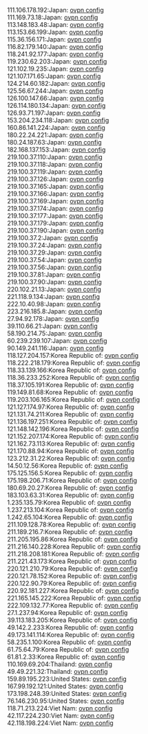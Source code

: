 111.106.178.192:Japan: [ovpn config](vpn/111_106_178_192.ovpn)  
111.169.73.18:Japan: [ovpn config](vpn/111_169_73_18.ovpn)  
113.148.183.48:Japan: [ovpn config](vpn/113_148_183_48.ovpn)  
113.153.66.199:Japan: [ovpn config](vpn/113_153_66_199.ovpn)  
115.36.156.171:Japan: [ovpn config](vpn/115_36_156_171.ovpn)  
116.82.179.140:Japan: [ovpn config](vpn/116_82_179_140.ovpn)  
118.241.92.177:Japan: [ovpn config](vpn/118_241_92_177.ovpn)  
119.230.62.203:Japan: [ovpn config](vpn/119_230_62_203.ovpn)  
121.102.19.235:Japan: [ovpn config](vpn/121_102_19_235.ovpn)  
121.107.171.65:Japan: [ovpn config](vpn/121_107_171_65.ovpn)  
124.214.60.182:Japan: [ovpn config](vpn/124_214_60_182.ovpn)  
125.56.67.244:Japan: [ovpn config](vpn/125_56_67_244.ovpn)  
126.100.147.66:Japan: [ovpn config](vpn/126_100_147_66.ovpn)  
126.114.180.134:Japan: [ovpn config](vpn/126_114_180_134.ovpn)  
126.93.71.197:Japan: [ovpn config](vpn/126_93_71_197.ovpn)  
153.204.234.118:Japan: [ovpn config](vpn/153_204_234_118.ovpn)  
160.86.141.224:Japan: [ovpn config](vpn/160_86_141_224.ovpn)  
180.22.24.221:Japan: [ovpn config](vpn/180_22_24_221.ovpn)  
180.24.187.63:Japan: [ovpn config](vpn/180_24_187_63.ovpn)  
182.168.137.153:Japan: [ovpn config](vpn/182_168_137_153.ovpn)  
219.100.37.110:Japan: [ovpn config](vpn/219_100_37_110.ovpn)  
219.100.37.118:Japan: [ovpn config](vpn/219_100_37_118.ovpn)  
219.100.37.119:Japan: [ovpn config](vpn/219_100_37_119.ovpn)  
219.100.37.126:Japan: [ovpn config](vpn/219_100_37_126.ovpn)  
219.100.37.165:Japan: [ovpn config](vpn/219_100_37_165.ovpn)  
219.100.37.166:Japan: [ovpn config](vpn/219_100_37_166.ovpn)  
219.100.37.169:Japan: [ovpn config](vpn/219_100_37_169.ovpn)  
219.100.37.174:Japan: [ovpn config](vpn/219_100_37_174.ovpn)  
219.100.37.177:Japan: [ovpn config](vpn/219_100_37_177.ovpn)  
219.100.37.179:Japan: [ovpn config](vpn/219_100_37_179.ovpn)  
219.100.37.190:Japan: [ovpn config](vpn/219_100_37_190.ovpn)  
219.100.37.2:Japan: [ovpn config](vpn/219_100_37_2.ovpn)  
219.100.37.24:Japan: [ovpn config](vpn/219_100_37_24.ovpn)  
219.100.37.29:Japan: [ovpn config](vpn/219_100_37_29.ovpn)  
219.100.37.54:Japan: [ovpn config](vpn/219_100_37_54.ovpn)  
219.100.37.56:Japan: [ovpn config](vpn/219_100_37_56.ovpn)  
219.100.37.81:Japan: [ovpn config](vpn/219_100_37_81.ovpn)  
219.100.37.90:Japan: [ovpn config](vpn/219_100_37_90.ovpn)  
220.102.21.13:Japan: [ovpn config](vpn/220_102_21_13.ovpn)  
221.118.9.134:Japan: [ovpn config](vpn/221_118_9_134.ovpn)  
222.10.40.98:Japan: [ovpn config](vpn/222_10_40_98.ovpn)  
223.216.185.8:Japan: [ovpn config](vpn/223_216_185_8.ovpn)  
27.94.92.178:Japan: [ovpn config](vpn/27_94_92_178.ovpn)  
39.110.66.21:Japan: [ovpn config](vpn/39_110_66_21.ovpn)  
58.190.214.75:Japan: [ovpn config](vpn/58_190_214_75.ovpn)  
60.239.239.107:Japan: [ovpn config](vpn/60_239_239_107.ovpn)  
90.149.241.116:Japan: [ovpn config](vpn/90_149_241_116.ovpn)  
118.127.204.157:Korea Republic of: [ovpn config](vpn/118_127_204_157.ovpn)  
118.222.218.179:Korea Republic of: [ovpn config](vpn/118_222_218_179.ovpn)  
118.33.139.166:Korea Republic of: [ovpn config](vpn/118_33_139_166.ovpn)  
118.36.233.252:Korea Republic of: [ovpn config](vpn/118_36_233_252.ovpn)  
118.37.105.191:Korea Republic of: [ovpn config](vpn/118_37_105_191.ovpn)  
119.149.81.68:Korea Republic of: [ovpn config](vpn/119_149_81_68.ovpn)  
119.203.106.165:Korea Republic of: [ovpn config](vpn/119_203_106_165.ovpn)  
121.127.174.97:Korea Republic of: [ovpn config](vpn/121_127_174_97.ovpn)  
121.131.74.211:Korea Republic of: [ovpn config](vpn/121_131_74_211.ovpn)  
121.136.197.251:Korea Republic of: [ovpn config](vpn/121_136_197_251.ovpn)  
121.148.142.196:Korea Republic of: [ovpn config](vpn/121_148_142_196.ovpn)  
121.152.207.174:Korea Republic of: [ovpn config](vpn/121_152_207_174.ovpn)  
121.162.73.113:Korea Republic of: [ovpn config](vpn/121_162_73_113.ovpn)  
121.170.88.94:Korea Republic of: [ovpn config](vpn/121_170_88_94.ovpn)  
123.212.31.22:Korea Republic of: [ovpn config](vpn/123_212_31_22.ovpn)  
14.50.12.56:Korea Republic of: [ovpn config](vpn/14_50_12_56.ovpn)  
175.125.156.5:Korea Republic of: [ovpn config](vpn/175_125_156_5.ovpn)  
175.198.206.71:Korea Republic of: [ovpn config](vpn/175_198_206_71.ovpn)  
180.69.20.27:Korea Republic of: [ovpn config](vpn/180_69_20_27.ovpn)  
183.103.63.31:Korea Republic of: [ovpn config](vpn/183_103_63_31.ovpn)  
1.235.135.79:Korea Republic of: [ovpn config](vpn/1_235_135_79.ovpn)  
1.237.213.104:Korea Republic of: [ovpn config](vpn/1_237_213_104.ovpn)  
1.242.65.104:Korea Republic of: [ovpn config](vpn/1_242_65_104.ovpn)  
211.109.128.78:Korea Republic of: [ovpn config](vpn/211_109_128_78.ovpn)  
211.189.216.7:Korea Republic of: [ovpn config](vpn/211_189_216_7.ovpn)  
211.205.195.86:Korea Republic of: [ovpn config](vpn/211_205_195_86.ovpn)  
211.216.140.228:Korea Republic of: [ovpn config](vpn/211_216_140_228.ovpn)  
211.218.208.181:Korea Republic of: [ovpn config](vpn/211_218_208_181.ovpn)  
211.221.43.173:Korea Republic of: [ovpn config](vpn/211_221_43_173.ovpn)  
220.121.210.79:Korea Republic of: [ovpn config](vpn/220_121_210_79.ovpn)  
220.121.78.152:Korea Republic of: [ovpn config](vpn/220_121_78_152.ovpn)  
220.122.90.79:Korea Republic of: [ovpn config](vpn/220_122_90_79.ovpn)  
220.92.181.227:Korea Republic of: [ovpn config](vpn/220_92_181_227.ovpn)  
221.165.145.222:Korea Republic of: [ovpn config](vpn/221_165_145_222.ovpn)  
222.109.132.77:Korea Republic of: [ovpn config](vpn/222_109_132_77.ovpn)  
27.1.237.94:Korea Republic of: [ovpn config](vpn/27_1_237_94.ovpn)  
39.113.183.205:Korea Republic of: [ovpn config](vpn/39_113_183_205.ovpn)  
49.142.2.233:Korea Republic of: [ovpn config](vpn/49_142_2_233.ovpn)  
49.173.141.114:Korea Republic of: [ovpn config](vpn/49_173_141_114.ovpn)  
58.235.1.100:Korea Republic of: [ovpn config](vpn/58_235_1_100.ovpn)  
61.75.64.79:Korea Republic of: [ovpn config](vpn/61_75_64_79.ovpn)  
61.81.2.33:Korea Republic of: [ovpn config](vpn/61_81_2_33.ovpn)  
110.169.69.204:Thailand: [ovpn config](vpn/110_169_69_204.ovpn)  
49.49.221.32:Thailand: [ovpn config](vpn/49_49_221_32.ovpn)  
159.89.195.223:United States: [ovpn config](vpn/159_89_195_223.ovpn)  
167.99.192.121:United States: [ovpn config](vpn/167_99_192_121.ovpn)  
173.198.248.39:United States: [ovpn config](vpn/173_198_248_39.ovpn)  
76.146.230.95:United States: [ovpn config](vpn/76_146_230_95.ovpn)  
118.71.213.224:Viet Nam: [ovpn config](vpn/118_71_213_224.ovpn)  
42.117.224.230:Viet Nam: [ovpn config](vpn/42_117_224_230.ovpn)  
42.118.198.224:Viet Nam: [ovpn config](vpn/42_118_198_224.ovpn)  
